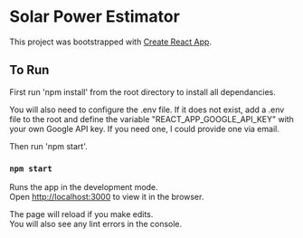 # Solar Power Estimator

This project was bootstrapped with [Create React App](https://github.com/facebook/create-react-app).

## To Run

First run 'npm install' from the root directory to install all dependancies.

You will also need to configure the .env file. If it does not exist, add a .env file to the root and define the variable "REACT_APP_GOOGLE_API_KEY" with your own Google API key. If you need one, I could provide one via email.

Then run 'npm start'.

### `npm start`

Runs the app in the development mode.\
Open [http://localhost:3000](http://localhost:3000) to view it in the browser.

The page will reload if you make edits.\
You will also see any lint errors in the console.

